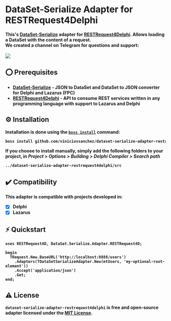 # DataSet-Serialize Adapter for RESTRequest4Delphi
<b>This's <a href="https://github.com/viniciussanchez/dataset-serialize">DataSet-Serialize</a> adapter for <a href="https://github.com/viniciussanchez/RESTRequest4Delphi">RESTRequest4Delphi</a>. Allows loading a DataSet with the content of a request.
<br>We created a channel on Telegram for questions and support:<br><br>
<a href="https://t.me/hashload">
  <img src="https://img.shields.io/badge/telegram-join%20channel-7289DA?style=flat-square">
</a>

## ⭕ Prerequisites
* [**DataSet-Serialize**](https://github.com/viniciussanchez/dataset-serialize) - JSON to DataSet and DataSet to JSON converter for Delphi and Lazarus (FPC)
* [**RESTRequest4Delphi**](https://github.com/viniciussanchez/RESTRequest4Delphi) - API to consume REST services written in any programming language with support to Lazarus and Delphi
  
## ⚙️ Installation
Installation is done using the [`boss install`](https://github.com/HashLoad/boss) command:
``` sh
boss install github.com/viniciussanchez/dataset-serialize-adapter-restrequest4delphi
```
If you choose to install manually, simply add the following folders to your project, in *Project > Options > Building > Delphi Compiler > Search path*
```
../dataset-serialize-adapter-restrequest4delphi/src
```

## ✔️ Compatibility
This adapter is compatible with projects developed in:
- [X] Delphi
- [X] Lazarus

## ⚡️ Quickstart
```delphi
uses RESTRequest4D, DataSet.Serialize.Adapter.RESTRequest4D;
  
begin
  TRequest.New.BaseURL('http://localhost:8888/users')
    .Adapters(TDataSetSerializeAdapter.New(mtUsers, 'my-optional-root-element'))
    .Accept('application/json')
    .Get;
end;
```

## ⚠️ License
`dataset-serialize-adapter-restrequest4delphi` is free and open-source adapter licensed under the [MIT License](https://github.com/viniciussanchez/dataset-serialize-adapter-restrequest4delphi/blob/main/LICENSE). 
